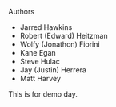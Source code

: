 Authors
- Jarred Hawkins
- Robert (Edward) Heitzman
- Wolfy (Jonathon) Fiorini
- Kane Egan
- Steve Hulac
- Jay (Justin) Herrera
- Matt Harvey

This is for demo day.